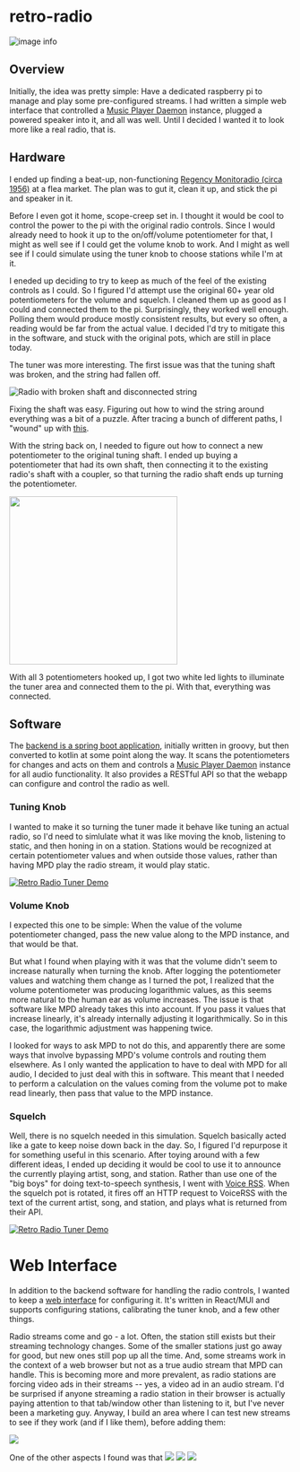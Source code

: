 # retro-radio

![image info](./images/finished-front.jpg)

## Overview

Initially, the idea was pretty simple: Have a dedicated raspberry pi to manage and play some pre-configured streams.
I had written a simple web interface that controlled a [Music Player Daemon](https://www.musicpd.org/) instance, 
plugged a powered speaker into it, and all was well.  Until I decided I wanted it to look more like a real radio, that is.

## Hardware

I ended up finding a beat-up, non-functioning 
[Regency Monitoradio (circa 1956)](https://commons.wikimedia.org/wiki/File:Vintage_Monitoradio_By_Regency,_Model_MR-10,_FM_Receiver,_8_Tubes,_Metal_Case,_Circa_1956_(15096254696).jpg) 
at a flea market. The plan was to gut it, clean it up, and stick the pi and speaker in it.  

Before I even got it home, scope-creep set in.  I thought it would be cool to control the power to the pi with the original 
radio controls.  Since I would already need to hook it up to the on/off/volume potentiometer for that, I might as well 
see if I could get the volume knob to work.  And I might as well see if I could simulate using the tuner knob to choose 
stations while I'm at it.

I eneded up deciding to try to keep as much of the feel of the existing controls as I could.  So I 
figured I'd attempt use the original 60+ year old potentiometers for the volume and squelch.  I cleaned them
up as good as I could and connected them to the pi.  Surprisingly, they worked well enough.  Polling them would produce 
mostly consistent results, but every so often, a reading would be far from the actual value.  I decided I'd try to mitigate 
this in the software, and stuck with the original pots, which are still in place today.

The tuner was more interesting.  The first issue was that the tuning shaft was broken, and the string had fallen off.

![Radio with broken shaft and disconnected string](./images/broken-shaft.jpg)

Fixing the shaft was easy.  Figuring out how to wind the string around everything was a bit of a puzzle.  After tracing a bunch
of different paths, I "wound" up with [this](./images/string.png).

With the string back on, I needed to figure out how to connect a new potentiometer to the original tuning shaft.
I ended up buying a potentiometer that had its own shaft, then connecting it to the existing radio's shaft with a coupler, so that
turning the radio shaft ends up turning the potentiometer.

[//]: # (![Potentiometer fused with radio tuner shaft]&#40;./images/shaft-connected.jpg&#41;)
<img src="./images/shaft-connected.jpg" width=300>

With all 3 potentiometers hooked up, I got two white led lights to illuminate the tuner area and connected them to the pi. 
With that, everything was connected.

## Software

The [backend is a spring boot application](https://github.com/mboyers/pi-radio), initially written in groovy, but then converted to kotlin at some point along the way. It
scans the potentiometers for changes and acts on them and controls a [Music Player Daemon](https://www.musicpd.org/) instance for all 
audio functionality.  It also provides a RESTful API so that the webapp can configure and control the radio as well.

### Tuning Knob
I wanted to make it so turning the tuner made it behave like tuning an actual radio, so I'd need to simlulate what it was like
moving the knob, listening to static, and then honing in on a station.  Stations would be recognized at certain potentiometer values 
and when outside those values, rather than having MPD play the radio stream, it would play static.

[![Retro Radio Tuner Demo](https://img.youtube.com/vi/5URUADNYmU8/0.jpg)](https://www.youtube.com/watch?v=5URUADNYmU8)

### Volume Knob
I expected this one to be simple:  When the value of the volume potentiometer changed, pass the new value along to the MPD instance,
and that would be that.

But what I found when playing with it was that the volume didn't seem to increase naturally when turning the knob.  After 
logging the potentiometer values and watching them change as I turned the pot, I realized that the volume potentiometer was 
producing logarithmic values, as this seems more natural to the human ear as volume increases.  The issue is that
software like MPD already takes this into account.  If you pass it values that increase linearly,
it's already internally adjusting it logarithmically.  So in this case, the logarithmic adjustment was happening twice.  

I looked for ways to ask MPD to not do this, and apparently there are some ways that involve bypassing MPD's volume controls
and routing them elsewhere.  As I only wanted the application to have to deal with MPD for all audio, I decided to just deal with this 
in software.  This meant that I needed to perform a calculation on the values coming from the volume pot to make read linearly, 
then pass that value to the MPD instance.

### Squelch
Well, there is no squelch needed in this simulation. Squelch basically acted like a gate to keep noise down back in the day.  So, 
I figured I'd repurpose it for something useful in this scenario.  After toying around with a few different ideas, I ended up deciding
it would be cool to use it to announce the currently playing artist, song, and station.  Rather than use one of the "big boys" for
doing text-to-speech synthesis, I went with [Voice RSS](http://www.voicerss.org/).  When the squelch pot is rotated, it fires off an HTTP request 
to VoiceRSS with the text of the current artist, song, and station, and plays what is returned from their API.

[![Retro Radio Tuner Demo](https://img.youtube.com/vi/xBr8wc5PbYg/0.jpg)](https://www.youtube.com/watch?v=xBr8wc5PbYg)

# Web Interface

In addition to the backend software for handling the radio controls, I wanted to keep a [web interface](https://github.com/mboyers/pi-radio) for configuring it.
It's written in React/MUI and supports configuring stations, calibrating the tuner knob, and a few other things.

Radio streams come and go - a lot.  Often, the station still exists but their streaming technology changes.  Some
of the smaller stations just go away for good, but new ones still pop up all the time.  And, some streams work in the
context of a web browser but not as a true audio stream that MPD can handle.  This is becoming more and more prevalent, 
as radio stations are forcing video ads in their streams -- yes, a video ad in an audio stream.  I'd be surprised if anyone 
streaming a radio station in their browser is actually paying attention to that tab/window other than listening to it, 
but I've never been a marketing guy.  Anyway, I build an area where I can test new streams to see if they work (and if
I like them), before adding them: 

<img src="./images/ui-test.png">

One of the other aspects I found was that 
<img src="./images/ui-calibrate.png">
<img src="./images/ui-configure.png">
<img src="./images/ui-listen.png">
